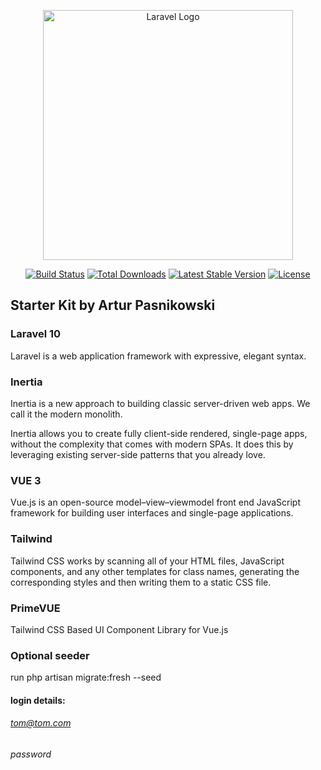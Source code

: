 <p align="center"><a href="https://laravel.com" target="_blank"><img src="https://raw.githubusercontent.com/laravel/art/master/logo-lockup/5%20SVG/2%20CMYK/1%20Full%20Color/laravel-logolockup-cmyk-red.svg" width="400" alt="Laravel Logo"></a></p>

<p align="center">
<a href="https://github.com/laravel/framework/actions"><img src="https://github.com/laravel/framework/workflows/tests/badge.svg" alt="Build Status"></a>
<a href="https://packagist.org/packages/laravel/framework"><img src="https://img.shields.io/packagist/dt/laravel/framework" alt="Total Downloads"></a>
<a href="https://packagist.org/packages/laravel/framework"><img src="https://img.shields.io/packagist/v/laravel/framework" alt="Latest Stable Version"></a>
<a href="https://packagist.org/packages/laravel/framework"><img src="https://img.shields.io/packagist/l/laravel/framework" alt="License"></a>
</p>

## Starter Kit by Artur Pasnikowski

### Laravel 10
Laravel is a web application framework with expressive, elegant syntax.
### Inertia
Inertia is a new approach to building classic server-driven web apps. We call it the modern monolith.

Inertia allows you to create fully client-side rendered, single-page apps, without the complexity that comes with modern SPAs. It does this by leveraging existing server-side patterns that you already love.
### VUE 3
Vue.js is an open-source model–view–viewmodel front end JavaScript
framework for building user interfaces and single-page applications.
### Tailwind
Tailwind CSS works by scanning all of your HTML files, JavaScript components, and any other templates for class names, generating the corresponding styles and then writing them to a static CSS file.
### PrimeVUE
Tailwind CSS Based UI Component Library for Vue.js

### Optional seeder
run php artisan migrate:fresh --seed

#### login details:

###### tom@tom.com

###### password




